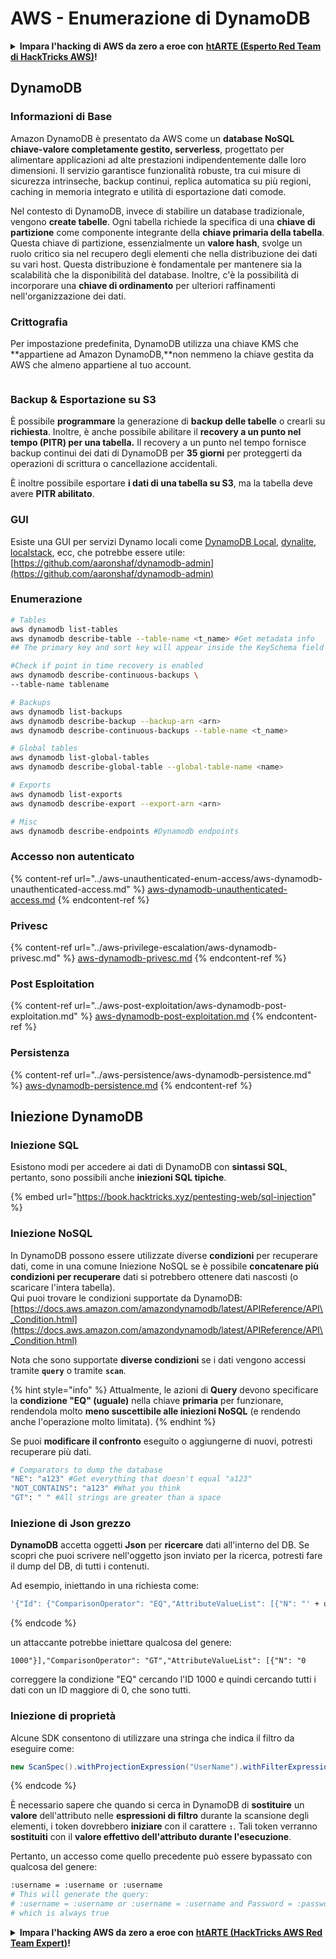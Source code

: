 # AWS - Enumerazione di DynamoDB

<details>

<summary><strong>Impara l'hacking di AWS da zero a eroe con</strong> <a href="https://training.hacktricks.xyz/courses/arte"><strong>htARTE (Esperto Red Team di HackTricks AWS)</strong></a><strong>!</strong></summary>

Altri modi per supportare HackTricks:

* Se desideri vedere la tua **azienda pubblicizzata in HackTricks** o **scaricare HackTricks in PDF** Controlla i [**PIANI DI ABBONAMENTO**](https://github.com/sponsors/carlospolop)!
* Ottieni il [**merchandising ufficiale di PEASS & HackTricks**](https://peass.creator-spring.com)
* Scopri [**La Famiglia PEASS**](https://opensea.io/collection/the-peass-family), la nostra collezione di [**NFT esclusivi**](https://opensea.io/collection/the-peass-family)
* **Unisciti al** 💬 [**Gruppo Discord**](https://discord.gg/hRep4RUj7f) o al [**gruppo telegram**](https://t.me/peass) o **seguici** su **Twitter** 🐦 [**@hacktricks\_live**](https://twitter.com/hacktricks\_live)**.**
* **Condividi i tuoi trucchi di hacking inviando PR ai** [**HackTricks**](https://github.com/carlospolop/hacktricks) e [**HackTricks Cloud**](https://github.com/carlospolop/hacktricks-cloud) repos di github.

</details>

## DynamoDB

### Informazioni di Base

Amazon DynamoDB è presentato da AWS come un **database NoSQL chiave-valore completamente gestito, serverless**, progettato per alimentare applicazioni ad alte prestazioni indipendentemente dalle loro dimensioni. Il servizio garantisce funzionalità robuste, tra cui misure di sicurezza intrinseche, backup continui, replica automatica su più regioni, caching in memoria integrato e utilità di esportazione dati comode.

Nel contesto di DynamoDB, invece di stabilire un database tradizionale, vengono **create tabelle**. Ogni tabella richiede la specifica di una **chiave di partizione** come componente integrante della **chiave primaria della tabella**. Questa chiave di partizione, essenzialmente un **valore hash**, svolge un ruolo critico sia nel recupero degli elementi che nella distribuzione dei dati su vari host. Questa distribuzione è fondamentale per mantenere sia la scalabilità che la disponibilità del database. Inoltre, c'è la possibilità di incorporare una **chiave di ordinamento** per ulteriori raffinamenti nell'organizzazione dei dati.

### Crittografia

Per impostazione predefinita, DynamoDB utilizza una chiave KMS che \*\*appartiene ad Amazon DynamoDB,\*\*non nemmeno la chiave gestita da AWS che almeno appartiene al tuo account.

<figure><img src="https://lh4.googleusercontent.com/JjtNS7aA-_GRMgZb4v93jWEQJi6DQdUPq0FEpzZPdeyCeNoG05p0NJiV9Zs-ULs_-Tfjmx0W1ZgsE2Ui2ljo7D-1a87Xny-gpLVQO0XmXdFoph9ci1RepbVNwaCe9oPruEZSEDxGTxF5dIv6pW1WpT6kWA=s2048" alt=""><figcaption></figcaption></figure>

### Backup & Esportazione su S3

È possibile **programmare** la generazione di **backup delle tabelle** o crearli su **richiesta**. Inoltre, è anche possibile abilitare il **recovery a un punto nel tempo (PITR) per una tabella.** Il recovery a un punto nel tempo fornisce backup continui dei dati di DynamoDB per **35 giorni** per proteggerti da operazioni di scrittura o cancellazione accidentali.

È inoltre possibile esportare **i dati di una tabella su S3**, ma la tabella deve avere **PITR abilitato**.

### GUI

Esiste una GUI per servizi Dynamo locali come [DynamoDB Local](https://aws.amazon.com/blogs/aws/dynamodb-local-for-desktop-development/), [dynalite](https://github.com/mhart/dynalite), [localstack](https://github.com/localstack/localstack), ecc, che potrebbe essere utile: [https://github.com/aaronshaf/dynamodb-admin](https://github.com/aaronshaf/dynamodb-admin)

### Enumerazione
```bash
# Tables
aws dynamodb list-tables
aws dynamodb describe-table --table-name <t_name> #Get metadata info
## The primary key and sort key will appear inside the KeySchema field

#Check if point in time recovery is enabled
aws dynamodb describe-continuous-backups \
--table-name tablename

# Backups
aws dynamodb list-backups
aws dynamodb describe-backup --backup-arn <arn>
aws dynamodb describe-continuous-backups --table-name <t_name>

# Global tables
aws dynamodb list-global-tables
aws dynamodb describe-global-table --global-table-name <name>

# Exports
aws dynamodb list-exports
aws dynamodb describe-export --export-arn <arn>

# Misc
aws dynamodb describe-endpoints #Dynamodb endpoints
```
### Accesso non autenticato

{% content-ref url="../aws-unauthenticated-enum-access/aws-dynamodb-unauthenticated-access.md" %}
[aws-dynamodb-unauthenticated-access.md](../aws-unauthenticated-enum-access/aws-dynamodb-unauthenticated-access.md)
{% endcontent-ref %}

### Privesc

{% content-ref url="../aws-privilege-escalation/aws-dynamodb-privesc.md" %}
[aws-dynamodb-privesc.md](../aws-privilege-escalation/aws-dynamodb-privesc.md)
{% endcontent-ref %}

### Post Esploitation

{% content-ref url="../aws-post-exploitation/aws-dynamodb-post-exploitation.md" %}
[aws-dynamodb-post-exploitation.md](../aws-post-exploitation/aws-dynamodb-post-exploitation.md)
{% endcontent-ref %}

### Persistenza

{% content-ref url="../aws-persistence/aws-dynamodb-persistence.md" %}
[aws-dynamodb-persistence.md](../aws-persistence/aws-dynamodb-persistence.md)
{% endcontent-ref %}

## Iniezione DynamoDB

### Iniezione SQL

Esistono modi per accedere ai dati di DynamoDB con **sintassi SQL**, pertanto, sono possibili anche **iniezioni SQL tipiche**.

{% embed url="https://book.hacktricks.xyz/pentesting-web/sql-injection" %}

### Iniezione NoSQL

In DynamoDB possono essere utilizzate diverse **condizioni** per recuperare dati, come in una comune Iniezione NoSQL se è possibile **concatenare più condizioni per recuperare** dati si potrebbero ottenere dati nascosti (o scaricare l'intera tabella).\
Qui puoi trovare le condizioni supportate da DynamoDB: [https://docs.aws.amazon.com/amazondynamodb/latest/APIReference/API\_Condition.html](https://docs.aws.amazon.com/amazondynamodb/latest/APIReference/API\_Condition.html)

Nota che sono supportate **diverse condizioni** se i dati vengono accessi tramite **`query`** o tramite **`scan`**.

{% hint style="info" %}
Attualmente, le azioni di **Query** devono specificare la **condizione "EQ" (uguale)** nella chiave **primaria** per funzionare, rendendola molto **meno suscettibile alle iniezioni NoSQL** (e rendendo anche l'operazione molto limitata).
{% endhint %}

Se puoi **modificare il confronto** eseguito o aggiungerne di nuovi, potresti recuperare più dati.
```bash
# Comparators to dump the database
"NE": "a123" #Get everything that doesn't equal "a123"
"NOT_CONTAINS": "a123" #What you think
"GT": " " #All strings are greater than a space
```
### Iniezione di Json grezzo

**DynamoDB** accetta oggetti **Json** per **ricercare** dati all'interno del DB. Se scopri che puoi scrivere nell'oggetto json inviato per la ricerca, potresti fare il dump del DB, di tutti i contenuti.

Ad esempio, iniettando in una richiesta come:
```bash
'{"Id": {"ComparisonOperator": "EQ","AttributeValueList": [{"N": "' + user_input + '"}]}}'
```
{% endcode %}

un attaccante potrebbe iniettare qualcosa del genere:

`1000"}],"ComparisonOperator": "GT","AttributeValueList": [{"N": "0`

correggere la condizione "EQ" cercando l'ID 1000 e quindi cercando tutti i dati con un ID maggiore di 0, che sono tutti.

### Iniezione di proprietà

Alcune SDK consentono di utilizzare una stringa che indica il filtro da eseguire come:
```java
new ScanSpec().withProjectionExpression("UserName").withFilterExpression(user_input+" = :username and Password = :password").withValueMap(valueMap)
```
{% endcode %}

È necessario sapere che quando si cerca in DynamoDB di **sostituire** un **valore** dell'attributo nelle **espressioni di filtro** durante la scansione degli elementi, i token dovrebbero **iniziare** con il carattere **`:`**. Tali token verranno **sostituiti** con il **valore effettivo dell'attributo durante l'esecuzione**.

Pertanto, un accesso come quello precedente può essere bypassato con qualcosa del genere:
```bash
:username = :username or :username
# This will generate the query:
# :username = :username or :username = :username and Password = :password
# which is always true
```
<details>

<summary><strong>Impara l'hacking AWS da zero a eroe con</strong> <a href="https://training.hacktricks.xyz/courses/arte"><strong>htARTE (HackTricks AWS Red Team Expert)</strong></a><strong>!</strong></summary>

Altri modi per supportare HackTricks:

* Se desideri vedere la tua **azienda pubblicizzata su HackTricks** o **scaricare HackTricks in PDF** Controlla i [**PIANI DI ABBONAMENTO**](https://github.com/sponsors/carlospolop)!
* Ottieni il [**merchandising ufficiale di PEASS & HackTricks**](https://peass.creator-spring.com)
* Scopri [**La Famiglia PEASS**](https://opensea.io/collection/the-peass-family), la nostra collezione di [**NFT esclusivi**](https://opensea.io/collection/the-peass-family)
* **Unisciti al** 💬 [**gruppo Discord**](https://discord.gg/hRep4RUj7f) o al [**gruppo telegram**](https://t.me/peass) o **seguici** su **Twitter** 🐦 [**@hacktricks\_live**](https://twitter.com/hacktricks\_live)**.**
* **Condividi i tuoi trucchi di hacking inviando PR a** [**HackTricks**](https://github.com/carlospolop/hacktricks) e [**HackTricks Cloud**](https://github.com/carlospolop/hacktricks-cloud) github repos.

</details>

